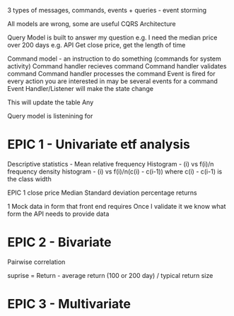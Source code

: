 
3 types of messages, commands, events + queries - event storming

All models are wrong, some are useful
CQRS Architecture

Query Model is built to answer my question
e.g. I need the median price over 200 days
e.g. API Get close price, get the length of time 

Command model - an instruction to do something (commands for system activity)
Command handler recieves command 
Command handler validates command
Command handler processes the command 
Event is fired for every action you are interested in
may be several events for a command
Event Handler/Listener will make the state change


This will update the table
Any 

Query model is listenining for 



# EPIC 1 - Univariate etf analysis
Descriptive statistics - Mean
relative frequency Histogram - (i) vs f(i)/n
frequency density histogram - (i) vs f(i)/n(c(i) - c(i-1)) where c(i) - c(i-1) is the class width

EPIC 1
close price
Median
Standard deviation
percentage returns


1 Mock data in form that front end requires
Once I validate it we know what form the API needs to provide data
 


# EPIC 2 - Bivariate
Pairwise correlation

suprise = Return - average return (100 or 200 day) / typical return size

# EPIC 3 - Multivariate